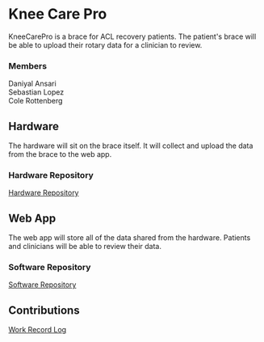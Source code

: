 # Knee Care Pro
KneeCarePro is a brace for ACL recovery patients. The patient's brace will be able to upload their rotary data for a clinician to review.

### Members
Daniyal Ansari\
Sebastian Lopez\
Cole Rottenberg

## Hardware
The hardware will sit on the brace itself. It will collect and upload the data from the brace to the web app.

### Hardware Repository
[Hardware Repository](https://github.com/KneeKarePro/hw-system.git)

## Web App
The web app will store all of the data shared from the hardware. Patients and clinicians will be able to review their data.

### Software Repository
[Software Repository](https://github.com/KneeKarePro/WebApp.git)


## Contributions
[Work Record Log](https://kneekarepro.blogspot.com/)





<!--

**Here are some ideas to get you started:**

🙋‍♀️ A short introduction - what is your organization all about?
🌈 Contribution guidelines - how can the community get involved?
👩‍💻 Useful resources - where can the community find your docs? Is there anything else the community should know?
🍿 Fun facts - what does your team eat for breakfast?
🧙 Remember, you can do mighty things with the power of [Markdown](https://docs.github.com/github/writing-on-github/getting-started-with-writing-and-formatting-on-github/basic-writing-and-formatting-syntax)
-->
